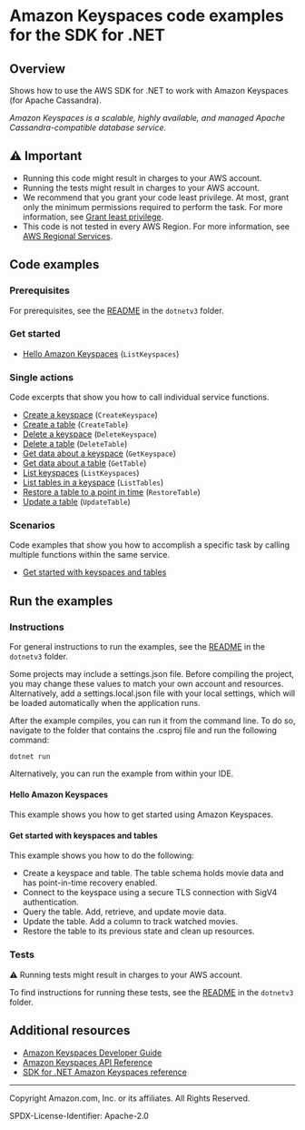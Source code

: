 <!--Generated by WRITEME on 2023-04-25 16:08:13.611823 (UTC)-->
# Amazon Keyspaces code examples for the SDK for .NET

## Overview

Shows how to use the AWS SDK for .NET to work with Amazon Keyspaces (for Apache Cassandra).

<!--custom.overview.start-->
<!--custom.overview.end-->

*Amazon Keyspaces is a scalable, highly available, and managed Apache Cassandra-compatible database service.*

## ⚠ Important

* Running this code might result in charges to your AWS account.
* Running the tests might result in charges to your AWS account.
* We recommend that you grant your code least privilege. At most, grant only the minimum permissions required to perform the task. For more information, see [Grant least privilege](https://docs.aws.amazon.com/IAM/latest/UserGuide/best-practices.html#grant-least-privilege).
* This code is not tested in every AWS Region. For more information, see [AWS Regional Services](https://aws.amazon.com/about-aws/global-infrastructure/regional-product-services).

<!--custom.important.start-->
<!--custom.important.end-->

## Code examples

### Prerequisites

For prerequisites, see the [README](../README.md#Prerequisites) in the `dotnetv3` folder.


<!--custom.prerequisites.start-->
<!--custom.prerequisites.end-->


### Get started

* [Hello Amazon Keyspaces](Actions/HelloKeyspaces.cs#L4) (`ListKeyspaces`)

### Single actions

Code excerpts that show you how to call individual service functions.

* [Create a keyspace](Actions/KeyspacesWrapper.cs#L23) (`CreateKeyspace`)
* [Create a table](Actions/KeyspacesWrapper.cs#L39) (`CreateTable`)
* [Delete a keyspace](Actions/KeyspacesWrapper.cs#L63) (`DeleteKeyspace`)
* [Delete a table](Actions/KeyspacesWrapper.cs#L78) (`DeleteTable`)
* [Get data about a keyspace](Actions/KeyspacesWrapper.cs#L94) (`GetKeyspace`)
* [Get data about a table](Actions/KeyspacesWrapper.cs#L109) (`GetTable`)
* [List keyspaces](Actions/KeyspacesWrapper.cs#L125) (`ListKeyspaces`)
* [List tables in a keyspace](Actions/KeyspacesWrapper.cs#L144) (`ListTables`)
* [Restore a table to a point in time](Actions/KeyspacesWrapper.cs#L163) (`RestoreTable`)
* [Update a table](Actions/KeyspacesWrapper.cs#L188) (`UpdateTable`)

### Scenarios

Code examples that show you how to accomplish a specific task by calling multiple
functions within the same service.

* [Get started with keyspaces and tables](Scenarios/KeyspacesBasics.cs) 

## Run the examples

### Instructions


For general instructions to run the examples, see the [README](../README.md#building-and-running-the-code-examples) in the `dotnetv3` folder.

Some projects may include a settings.json file. Before compiling the project,
you may change these values to match your own account and resources. Alternatively, add a settings.local.json file with
your local settings, which will be loaded automatically when the application runs.

After the example compiles, you can run it from the command line. To do so, navigate to
the folder that contains the .csproj file and run the following command:

```
dotnet run
```
Alternatively, you can run the example from within your IDE.


<!--custom.instructions.start-->
<!--custom.instructions.end-->

#### Hello Amazon Keyspaces

This example shows you how to get started using Amazon Keyspaces.



#### Get started with keyspaces and tables

This example shows you how to do the following:

* Create a keyspace and table. The table schema holds movie data and has point-in-time recovery enabled.
* Connect to the keyspace using a secure TLS connection with SigV4 authentication.
* Query the table. Add, retrieve, and update movie data.
* Update the table. Add a column to track watched movies.
* Restore the table to its previous state and clean up resources.

<!--custom.scenario_prereqs.keyspaces_Scenario_GetStartedKeyspaces.start-->
<!--custom.scenario_prereqs.keyspaces_Scenario_GetStartedKeyspaces.end-->


<!--custom.scenarios.keyspaces_Scenario_GetStartedKeyspaces.start-->
<!--custom.scenarios.keyspaces_Scenario_GetStartedKeyspaces.end-->

### Tests

⚠ Running tests might result in charges to your AWS account.


To find instructions for running these tests, see the [README](../README.md#Tests)
in the `dotnetv3` folder.



<!--custom.tests.start-->
<!--custom.tests.end-->

## Additional resources

* [Amazon Keyspaces Developer Guide](https://docs.aws.amazon.com/keyspaces/latest/devguide/what-is-keyspaces.html)
* [Amazon Keyspaces API Reference](https://docs.aws.amazon.com/keyspaces/latest/APIReference/Welcome.html)
* [SDK for .NET Amazon Keyspaces reference](https://docs.aws.amazon.com/sdkfornet/v3/apidocs/items/Keyspaces/NKeyspaces.html)

<!--custom.resources.start-->
<!--custom.resources.end-->

---

Copyright Amazon.com, Inc. or its affiliates. All Rights Reserved.

SPDX-License-Identifier: Apache-2.0